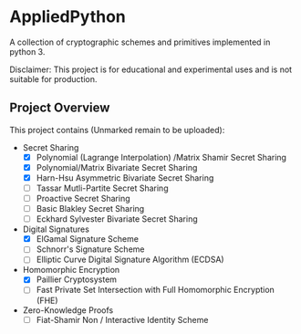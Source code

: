 # AppliedPython

A collection of cryptographic schemes and primitives implemented in python 3. 

Disclaimer: This project is for educational and experimental uses and is not suitable for production.

## Project Overview

This project contains (Unmarked remain to be uploaded):
- Secret Sharing
    - [x] Polynomial (Lagrange Interpolation) /Matrix Shamir Secret Sharing
    - [x] Polynomial/Matrix Bivariate Secret Sharing
    - [x] Harn-Hsu Asymmetric Bivariate Secret Sharing
    - [ ] Tassar Mutli-Partite Secret Sharing
    - [ ] Proactive Secret Sharing
    - [ ] Basic Blakley Secret Sharing
    - [ ] Eckhard Sylvester Bivariate Secret Sharing
- Digital Signatures
    - [x] ElGamal Signature Scheme
    - [ ] Schnorr's Signature Scheme
    - [ ] Elliptic Curve Digital Signature Algorithm (ECDSA)
- Homomorphic Encryption
    - [x] Paillier Cryptosystem
    - [ ] Fast Private Set Intersection with Full Homomorphic Encryption (FHE)
- Zero-Knowledge Proofs
    - [ ] Fiat-Shamir Non / Interactive Identity Scheme